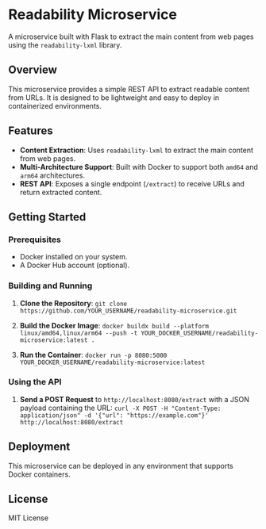 # Readability Microservice

A microservice built with Flask to extract the main content from web pages using the `readability-lxml` library.

## Overview

This microservice provides a simple REST API to extract readable content from URLs. It is designed to be lightweight and easy to deploy in containerized environments.

## Features

- **Content Extraction**: Uses `readability-lxml` to extract the main content from web pages.
- **Multi-Architecture Support**: Built with Docker to support both `amd64` and `arm64` architectures.
- **REST API**: Exposes a single endpoint (`/extract`) to receive URLs and return extracted content.

## Getting Started

### Prerequisites

- Docker installed on your system.
- A Docker Hub account (optional).

### Building and Running

1. **Clone the Repository**:
```git clone https://github.com/YOUR_USERNAME/readability-microservice.git```

2. **Build the Docker Image**:
```docker buildx build --platform linux/amd64,linux/arm64 --push -t YOUR_DOCKER_USERNAME/readability-microservice:latest .```

3. **Run the Container**:
```docker run -p 8080:5000 YOUR_DOCKER_USERNAME/readability-microservice:latest```

### Using the API

1. **Send a POST Request** to `http://localhost:8080/extract` with a JSON payload containing the URL:
```curl -X POST -H "Content-Type: application/json" -d '{"url": "https://example.com"}' http://localhost:8080/extract```

## Deployment

This microservice can be deployed in any environment that supports Docker containers.

## License
MIT License